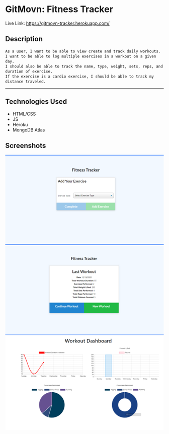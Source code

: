 # GitMovn: Fitness Tracker

Live Link: https://gitmovn-tracker.herokuapp.com/

## Description
```
As a user, I want to be able to view create and track daily workouts. 
I want to be able to log multiple exercises in a workout on a given day. 
I should also be able to track the name, type, weight, sets, reps, and duration of exercise. 
If the exercise is a cardio exercise, I should be able to track my distance traveled.
```
---

## Technologies Used
- HTML/CSS
- JS
- Heroku
- MongoDB Atlas

## Screenshots
![addWorkout](img/add-workout.PNG)
![savedWorkout](img/Saved-Workout.PNG)
![Dashboard](img/Dashboard.PNG)
